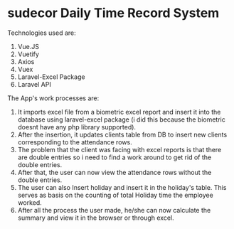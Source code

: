 # sudecor Daily Time Record System

Technologies used are: 
 1. Vue.JS 
 2. Vuetify 
 3. Axios
 4. Vuex
 5. Laravel-Excel Package
 6. Laravel API
 
 The App's work processes are:
 
 1. It imports excel file from a biometric excel report and insert it into the database using laravel-excel package (i did this because the biometric doesnt have any php library supported).
 2. After the insertion, it updates clients table from DB to insert new clients corresponding to the attendance rows. 
 3. The problem that the client was facing with excel reports is that there are double entries so i need to find a work around to get rid of the double entries. 
 4. After that, the user can now view the attendance rows without the double entries. 
 5. The user can also Insert holiday and insert it in the holiday's table. This serves as basis on the counting of total Holiday time the employee worked.
 6. After all the process the user made, he/she can now calculate the summary and view it in the browser or through excel. 
 
